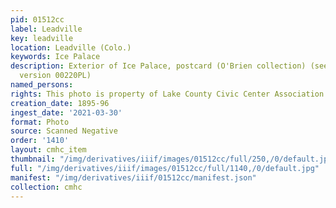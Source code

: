 ```yaml
---
pid: 01512cc
label: Leadville
key: leadville
location: Leadville (Colo.)
keywords: Ice Palace
description: Exterior of Ice Palace, postcard (O'Brien collection) (see colorized
  version 00220PL)
named_persons: 
rights: This photo is property of Lake County Civic Center Association.
creation_date: 1895-96
ingest_date: '2021-03-30'
format: Photo
source: Scanned Negative
order: '1410'
layout: cmhc_item
thumbnail: "/img/derivatives/iiif/images/01512cc/full/250,/0/default.jpg"
full: "/img/derivatives/iiif/images/01512cc/full/1140,/0/default.jpg"
manifest: "/img/derivatives/iiif/01512cc/manifest.json"
collection: cmhc
---
```

